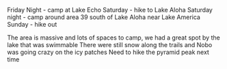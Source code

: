Friday Night - camp at Lake Echo
Saturday - hike to Lake Aloha
Saturday night - camp around area 39 south of Lake Aloha near Lake America
Sunday - hike out 

The area is massive and lots of spaces to camp, we had a great spot by the lake that was swimmable
There were still snow along the trails and Nobo was going crazy on the icy patches
Need to hike the pyramid peak next time